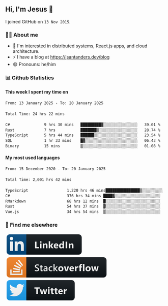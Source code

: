 ## Hi, I'm Jesus 👋

I joined GitHub on `13 Nov 2015`.

<!-- Talking about you -->

### 👨‍💻 About me

- 👦 I'm interested in distributed systems, React.js apps, and cloud architecture.
- ⚡️ I have a blog at <https://jsantanders.dev/blog>
- 😄 Pronouns: he/him

### 📊 Github Statistics

#### This week I spent my time on

<!--START_SECTION:weekly-->

```txt
From: 13 January 2025 - To: 20 January 2025

Total Time: 24 hrs 22 mins

C#               9 hrs 30 mins   █████████▓░░░░░░░░░░░░░░░   39.01 %
Rust             7 hrs           ███████▒░░░░░░░░░░░░░░░░░   28.74 %
TypeScript       5 hrs 44 mins   ██████░░░░░░░░░░░░░░░░░░░   23.54 %
SQL              1 hr 33 mins    █▓░░░░░░░░░░░░░░░░░░░░░░░   06.43 %
Binary           15 mins         ▒░░░░░░░░░░░░░░░░░░░░░░░░   01.08 %
```

<!--END_SECTION:weekly-->

#### My most used languages

<!--START_SECTION:alltime-->

```txt
From: 15 December 2020 - To: 20 January 2025

Total Time: 2,001 hrs 42 mins

TypeScript                 1,220 hrs 46 mins███████████████▒░░░░░░░░░   60.99 %
C#                         376 hrs 34 mins ████▓░░░░░░░░░░░░░░░░░░░░   18.81 %
RMarkdown                  68 hrs 12 mins  █░░░░░░░░░░░░░░░░░░░░░░░░   03.41 %
Rust                       54 hrs 37 mins  ▓░░░░░░░░░░░░░░░░░░░░░░░░   02.73 %
Vue.js                     34 hrs 54 mins  ▒░░░░░░░░░░░░░░░░░░░░░░░░   01.74 %
```

<!--END_SECTION:alltime-->

### 📢 Find me elsewhere

<p>
  <a target="_blank" href="https://linkedin.com/in/jsantanders">
    <img src="https://github.com/jsantanders/jsantanders/blob/master/img/linkedin.svg" alt="LinkedIn" style="vertical-align:top; margin:4px">
  </a>
  
  <a target="_blank" href="https://stackoverflow.com/users/7318331/jesus-santander">
    <img src="https://github.com/jsantanders/jsantanders/blob/master/img/stackoverflow.svg" alt="StackOverflow" style="vertical-align:top; margin:4px">
  </a>
  
  <a target="_blank" href="http://twitter.com/jsantanders">
    <img src="https://github.com/jsantanders/jsantanders/blob/master/img/twitter.svg" alt="Twitter" style="vertical-align:top; margin:4px">
  </a>
</p>
